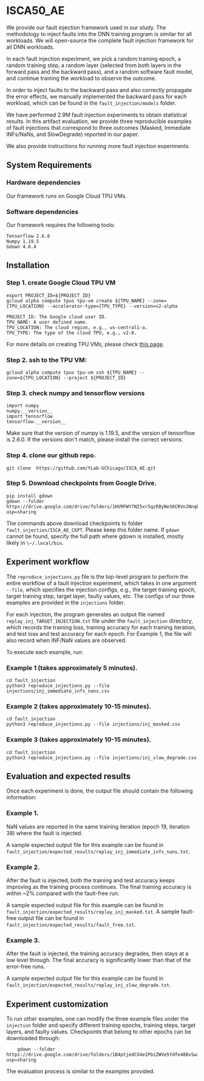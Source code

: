 # ISCA50_AE

We provide our fault injection framework used in our study. The methodology to inject faults into the DNN training program is similar for all workloads. We will open-source the complete fault injection framework for all DNN workloads.

In each fault injection experiment, we pick a random training epoch, a random training step, a random layer (selected from both layers in the forward pass and the backward pass), and a random software fault model, and continue training the workload to observe the outcome.

In order to inject faults to the backward pass and also correctly propagate the error effects, we manually implemented the backward pass for each workload, which can be found in the `fault_injection/models` folder.

We have performed 2.9M fault injection experiments to obtain statistical results. In this artifact evaluation, we provide three reproducible examples of fault injections that correspond to three outcomes (Masked, Immediate INFs/NaNs, and SlowDegrade) reported in our paper. 

We also provide instructions for running more fault injection experiments.

## System Requirements
### Hardware dependencies
Our framework runs on Google Cloud TPU VMs.
### Software dependencies
Our framework requires the following tools:

```
Tensorflow 2.6.0
Numpy 1.19.5
Gdown 4.6.4
```

## Installation 

### Step 1. create Google Cloud TPU VM

```
export PROJECT_ID=${PROJECT_ID}
gcloud alpha compute tpus tpu-vm create ${TPU_NAME} --zone={TPU_LOCATION} --accelerator-type={TPU_TYPE} --version=v2-alpha
```

```
PROJECT_ID: The Google cloud user ID.
TPU_NAME: A user defined name.
TPU_LOCATION: The cloud region, e.g., us-central1-a.
TPU_TYPE: The type of the cloud TPU, e.g., v2-8.
```

For more details on creating TPU VMs, please check [this page](https://cloud.google.com/tpu/docs/users-guide-tpu-vm).


### Step 2. ssh to the TPU VM:

```
gcloud alpha compute tpus tpu-vm ssh ${TPU_NAME} --zone=${TPU_LOCATION} --project ${PROJECT_ID}
```

### Step 3. check numpy and tensorflow versions

```
import numpy
numpy.__version__
import tensorflow
tensorflow.__version__
```
Make sure that the version of numpy is 1.19.5, and the version of tensorflow is 2.6.0. If the versions don't match, please install the correct versions.


### Step 4. clone our github repo.
```
git clone  https://github.com/YLab-UChicago/ISCA_AE.git
```

### Step 5. Download checkpoints from Google Drive.

```
pip install gdown 
gdown --folder https://drive.google.com/drive/folders/1HVRFWY7NI5xr5qzR8yNeSKCRVnJNnqFf?usp=sharing
```
The commands above download checkpoints to folder `fault_injection/ISCA_AE_CKPT`. Please keep this folder name. If `gdown` cannot be found, specify the full path where gdown is installed, mostly likely in `\~/.local/bin`.


## Experiment workflow

The `reproduce_injections.py` file is the top-level program to perform the entire workflow of a fault injection experiment, which takes in one argument `--file`, which specifies the injection configs, e.g., the target training epoch, target training step, target layer, faulty values, etc. The configs of our three examples are provided in the `injections` folder.

For each injection, the program generates an output file named `replay_inj_TARGET_INJECTION.txt` file under the `fault_injection` directory, which records the training loss, training accuracy for each training iteration, and test loss and test accuracy for each epoch. For Example 1, the file will also record when INF/NaN values are observed.

To execute each example, run:

### Example 1 (takes approximately 5 minutes). 
```
cd fault_injection
python3 reproduce_injections.py --file injections/inj_immediate_infs_nans.csv
```

### Example 2 (takes approximately 10-15 minutes).
```
cd fault_injection
python3 reproduce_injections.py --file injections/inj_masked.csv
```

### Example 3 (takes approximately 10-15 minutes).
```
cd fault_injection
python3 reproduce_injections.py --file injections/inj_slow_degrade.csv
```

## Evaluation and expected results

Once each experiment is done, the output file should contain the following information:

### Example 1.
NaN values are reported in the same training iteration (epoch 19, iteration 38) where the fault is injected.

A sample expected output file for this example can be found in `fault_injection/expected_results/replay_inj_immediate_infs_nans.txt`.
    
### Example 2.
After the fault is injected, both the training and test accuracy keeps improving as the training process continues. The final training accuracy is within ~2% compared with the fault-free run.

A sample expected output file for this example can be found in `fault_injection/expected_results/replay_inj_masked.txt`.
A sample fault-free output file can be found in `fault_injection/expected_results/fault_free.txt`.
    
    
### Example 3.
After the fault is injected, the training accuracy degrades, then stays at a low level through. The final accuracy is significantly lower than that of the error-free runs.

A sample expected output file for this example can be found in `fault_injection/expected_results/replay_inj_slow_degrade.txt`.
    
    
## Experiment customization
To run other examples, one can modify the three example files under the `injection` folder and specify different training epochs, training steps, target layers, and faulty values. Checkpoints that belong to other epochs can be downloaded through:
```
    gdown --folder https://drive.google.com/drive/folders/1B4ptjedCX4e1PbzZWVe5Ydfe48BvSwzt?usp=sharing
```
The evaluation process is similar to the examples provided.
